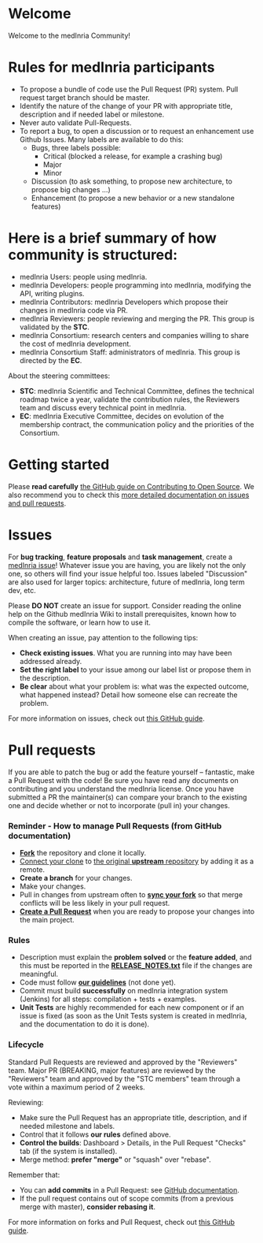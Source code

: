 # Welcome

Welcome to the medInria Community! 

# Rules for medInria participants
- To propose a bundle of code use the Pull Request (PR) system. Pull request target branch should be master.
- Identify the nature of the change of your PR with appropriate title, description and if needed label or milestone.
- Never auto validate Pull-Requests.
- To report a bug, to open a discussion or to request an enhancement use Github Issues. Many labels are available to do this:
	- Bugs, three labels possible:
		- Critical (blocked a release, for example a crashing bug)
		- Major
		- Minor
	- Discussion (to ask something, to propose new architecture, to propose big changes …)
	- Enhancement (to propose a new behavior or a new standalone features)
	
# Here is a brief summary of how community is structured:
- medInria Users:            people using medInria.
- medInria Developers:       people programming into medInria, modifying the API, writing plugins.
- medInria Contributors:     medInria Developers which propose their changes in medInria code via PR.
- medInria Reviewers:        people reviewing and merging the PR. This group is validated by the **STC**.
- medInria Consortium:       research centers and companies willing to share the cost of medInria development.
- medInria Consortium Staff: administrators of medInria. This group is directed by the **EC**.

About the steering committees:
- **STC**: medInria Scientific and Technical Committee, defines the technical roadmap twice a year, validate the contribution rules, the Reviewers team and discuss every technical point in medInria.
- **EC**: medInria Executive Committee, decides on evolution of the membership contract, the communication policy and the priorities of the Consortium.

# Getting started

Please **read carefully** [the GitHub guide on Contributing to Open Source](https://guides.github.com/activities/contributing-to-open-source/). We also recommend you to check this [more detailed documentation on issues and pull requests](https://help.github.com/categories/collaborating-with-issues-and-pull-requests/).

# Issues

For **bug tracking**, **feature proposals** and **task management**, create a [medInria issue](https://github.com/medInria/medInria-public/issues)! Whatever issue you are having, you are likely not the only one, so others will find your issue helpful too. Issues labeled "Discussion" are also used for larger topics: architecture, future of medInria, long term dev, etc.

Please **DO NOT** create an issue for support. Consider reading the online help on the Github medInria Wiki to install prerequisites, known how to compile the software, or learn how to use it.

When creating an issue, pay attention to the following tips:

- **Check existing issues**. What you are running into may have been addressed already.
- **Set the right label** to your issue among our label list or propose them in the description.
- **Be clear** about what your problem is: what was the expected outcome, what happened instead? Detail how someone else can recreate the problem.

For more information on issues, check out [this GitHub guide](https://guides.github.com/features/issues/).  


# Pull requests

If you are able to patch the bug or add the feature yourself – fantastic, make a Pull Request with the code! Be sure you have read any documents on contributing and you understand the medInria license. Once you have submitted a PR the maintainer(s) can compare your branch to the existing one and decide whether or not to incorporate (pull in) your changes.

### Reminder - How to manage Pull Requests (from GitHub documentation)

- **[Fork](http://guides.github.com/activities/forking/)** the repository and clone it locally.
- [Connect your clone](https://help.github.com/articles/configuring-a-remote-for-a-fork/) to [the original **upstream** repository](https://github.com/medInria-framework/medInria/) by adding it as a remote.
- **Create a branch** for your changes.
- Make your changes.
- Pull in changes from upstream often to [**sync your fork**](https://help.github.com/articles/syncing-a-fork/) so that merge conflicts will be less likely in your pull request.
- [**Create a Pull Request**](https://help.github.com/articles/creating-a-pull-request-from-a-fork/) when you are ready to propose your changes into the main project.

### Rules

- Description must explain the **problem solved** or the **feature added**, and this must be reported in the **[RELEASE_NOTES.txt](https://github.com/medInria/medInria-public/blob/master/RELEASE_NOTES.txt)** file if the changes are meaningful.
- Code must follow **[our guidelines](https://github.com/medInria/medInria-public/blob/master/GUIDELINES.md)** (not done yet).
- Commit must build **successfully** on medInria integration system (Jenkins) for all steps: compilation + tests + examples.
- **Unit Tests** are highly recommended for each new component or if an issue is fixed (as soon as the Unit Tests system is created in medInria, and the documentation to do it is done).

### Lifecycle

Standard Pull Requests are reviewed and approved by the "Reviewers" team.
Major PR (BREAKING, major features) are reviewed by the "Reviewers" team and approved by the "STC members" team through a vote within a maximum period of 2 weeks.

Reviewing:

- Make sure the Pull Request has an appropriate title, description, and if needed milestone and labels.
- Control that it follows **our rules** defined above.
- **Control the builds**: Dashboard > Details, in the Pull Request "Checks" tab (if the system is installed).
- Merge method: **prefer "merge"** or "squash" over "rebase".

Remember that:

- You can **add commits** in a Pull Request: see [GitHub documentation](https://help.github.com/articles/committing-changes-to-a-pull-request-branch-created-from-a-fork/).
- If the pull request contains out of scope commits (from a previous merge with master), **consider rebasing it**.

For more information on forks and Pull Request, check out [this GitHub guide](https://guides.github.com/activities/forking/).
